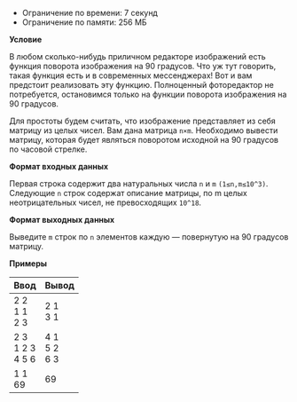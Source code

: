 - Ограничение по времени: 7 секунд
- Ограничение по памяти: 256 МБ

**Условие**

В любом сколько-нибудь приличном редакторе изображений есть функция поворота
изображения на 90 градусов. Что уж тут говорить, такая функция есть и в
современных мессенджерах! Вот и вам предстоит реализовать эту функцию.
Полноценный фоторедактор не потребуется, остановимся только на функции поворота
изображения на 90 градусов.

Для простоты будем считать, что изображение представляет из себя матрицу из
целых чисел. Вам дана матрица `n×m`. Необходимо вывести матрицу, которая будет
являться поворотом исходной на 90 градусов по часовой стрелке.

**Формат входных данных**

Первая строка содержит два натуральных числа `n` и `m` `(1≤n,m≤10^3)`.
Следующие `n` строк содержат описание матрицы, по m целых неотрицательных чисел,
не превосходящих `10^18`.

**Формат выходных данных**

Выведите `m` строк по `n` элементов каждую — повернутую на 90 градусов матрицу.

**Примеры**

<table>
<thead>
<tr>
<th>Ввод</th>
<th>Вывод</th>
</tr>
</thead>
<tbody>
<tr>
<td>2 2<br>1 1<br>2 3</td>
<td>2 1<br>3 1</td>
</tr>
<tr>
<td>2 3<br>1 2 3<br>4 5 6</td>
<td>4 1<br>5 2<br>6 3</td>
</tr>
<tr>
<td>1 1<br>69</td>
<td>69</td>
</tr>
</tbody>
</table>

